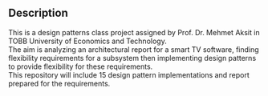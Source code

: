 ## Description
This is a design patterns class project assigned by Prof. Dr. Mehmet Aksit in TOBB University of Economics and Technology. <br>
The aim is analyzing an architectural report for a smart TV software, finding flexibility requirements for a subsystem then implementing design patterns to provide flexibility for these requirements. <br>
This repository will include 15 design pattern implementations and report prepared for the requirements.
